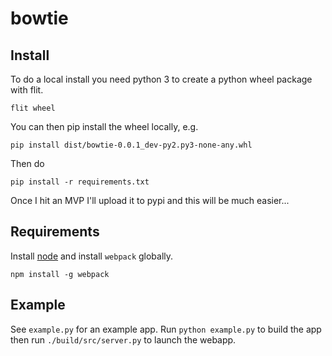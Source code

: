 # bowtie

## Install

To do a local install you need python 3 to create a python wheel package with flit.

```
flit wheel
```

You can then pip install the wheel locally, e.g.

```
pip install dist/bowtie-0.0.1_dev-py2.py3-none-any.whl
```
Then do
```
pip install -r requirements.txt
```
Once I hit an MVP I'll upload it to pypi and this will be much easier...

## Requirements

Install [node](https://nodejs.org/en/) and install `webpack` globally.

```
npm install -g webpack
```

## Example

See `example.py` for an example app.
Run `python example.py` to build the app then run `./build/src/server.py` to launch the webapp.
